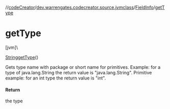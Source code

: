 //[codeCreator](../../../index.md)/[dev.warrengates.codecreator.source.jvmclass](../index.md)/[FieldInfo](index.md)/[getType](get-type.md)

# getType

[jvm]\

[String](https://docs.oracle.com/javase/8/docs/api/java/lang/String.html)[getType](get-type.md)()

Gets type name with package or short name for primitives. Example: for a type of java.lang.String the return value is &quot;java.lang.String&quot;. Primitive example: for an int type the return value is &quot;int&quot;.

#### Return

the type
